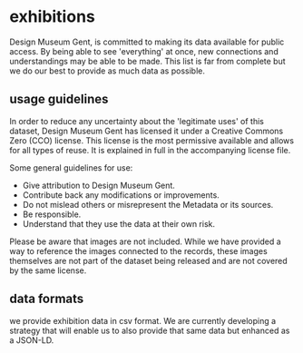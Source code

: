 # exhibitions

Design Museum Gent, is committed to making its data available for public access. By being able to see 'everything' at once, new connections and understandings may be able to be made. This list is far from complete but we do our best to provide as much data as possible. 

## usage guidelines 

In order to reduce any uncertainty about the 'legitimate uses' of this dataset, Design Museum Gent has licensed it under a Creative Commons Zero (CCO) license. This license is the most permissive available and allows for all types of reuse. It is explained in full in the accompanying license file.

Some general guidelines for use: 
* Give attribution to Design Museum Gent.
* Contribute back any modifications or improvements.
* Do not mislead others or misrepresent the Metadata or its sources.
* Be responsible.
* Understand that they use the data at their own risk.

Please be aware that images are not included. While we have provided a way to reference the images connected to the records, these images themselves are not part of the dataset being released and are not covered by the same license.

## data formats

we provide exhibition data in csv format. We are currently developing a strategy that will enable us to also provide that same data but enhanced as a JSON-LD.  
